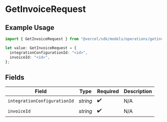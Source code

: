 # GetInvoiceRequest

## Example Usage

```typescript
import { GetInvoiceRequest } from "@vercel/sdk/models/operations/getinvoice.js";

let value: GetInvoiceRequest = {
  integrationConfigurationId: "<id>",
  invoiceId: "<id>",
};
```

## Fields

| Field                        | Type                         | Required                     | Description                  |
| ---------------------------- | ---------------------------- | ---------------------------- | ---------------------------- |
| `integrationConfigurationId` | *string*                     | :heavy_check_mark:           | N/A                          |
| `invoiceId`                  | *string*                     | :heavy_check_mark:           | N/A                          |